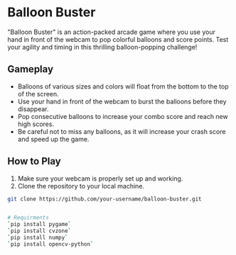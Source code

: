 # Balloon Buster

"Balloon Buster" is an action-packed arcade game where you use your hand in front of the webcam to pop colorful balloons and score points. Test your agility and timing in this thrilling balloon-popping challenge!

## Gameplay

- Balloons of various sizes and colors will float from the bottom to the top of the screen.
- Use your hand in front of the webcam to burst the balloons before they disappear.
- Pop consecutive balloons to increase your combo score and reach new high scores.
- Be careful not to miss any balloons, as it will increase your crash score and speed up the game.

## How to Play

1. Make sure your webcam is properly set up and working.
2. Clone the repository to your local machine.

```bash
git clone https://github.com/your-username/balloon-buster.git


# Requirments
`pip install pygame`
`pip install cvzone`
`pip install numpy`
`pip install opencv-python`


